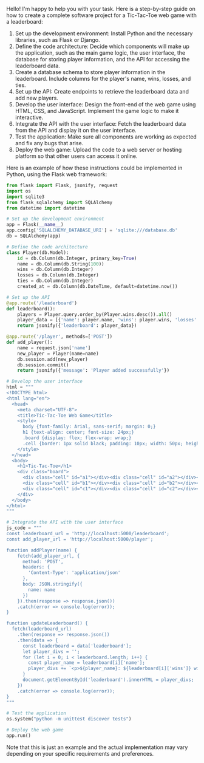 
Hello! I'm happy to help you with your task. Here is a step-by-step guide on how to create a complete software project for a Tic-Tac-Toe web game with a leaderboard:

1. Set up the development environment: Install Python and the necessary libraries, such as Flask or Django.
2. Define the code architecture: Decide which components will make up the application, such as the main game logic, the user interface, the database for storing player information, and the API for accessing the leaderboard data.
3. Create a database schema to store player information in the leaderboard. Include columns for the player's name, wins, losses, and ties.
4. Set up the API: Create endpoints to retrieve the leaderboard data and add new players.
5. Develop the user interface: Design the front-end of the web game using HTML, CSS, and JavaScript. Implement the game logic to make it interactive.
6. Integrate the API with the user interface: Fetch the leaderboard data from the API and display it on the user interface.
7. Test the application: Make sure all components are working as expected and fix any bugs that arise.
8. Deploy the web game: Upload the code to a web server or hosting platform so that other users can access it online.

Here is an example of how these instructions could be implemented in Python, using the Flask web framework:
```python
from flask import Flask, jsonify, request
import os
import sqlite3
from flask_sqlalchemy import SQLAlchemy
from datetime import datetime

# Set up the development environment
app = Flask(__name__)
app.config['SQLALCHEMY_DATABASE_URI'] = 'sqlite:///database.db'
db = SQLAlchemy(app)

# Define the code architecture
class Player(db.Model):
    id = db.Column(db.Integer, primary_key=True)
    name = db.Column(db.String(100))
    wins = db.Column(db.Integer)
    losses = db.Column(db.Integer)
    ties = db.Column(db.Integer)
    created_at = db.Column(db.DateTime, default=datetime.now())

# Set up the API
@app.route('/leaderboard')
def leaderboard():
    players = Player.query.order_by(Player.wins.desc()).all()
    player_data = [{'name': player.name, 'wins': player.wins, 'losses': player.losses, 'ties': player.ties} for player in players]
    return jsonify({'leaderboard': player_data})

@app.route('/player', methods=['POST'])
def add_player():
    name = request.json['name']
    new_player = Player(name=name)
    db.session.add(new_player)
    db.session.commit()
    return jsonify({'message': 'Player added successfully'})

# Develop the user interface
html = """
<!DOCTYPE html>
<html lang="en">
  <head>
    <meta charset="UTF-8">
    <title>Tic-Tac-Toe Web Game</title>
    <style>
      body {font-family: Arial, sans-serif; margin: 0;}
      h1 {text-align: center; font-size: 24px;}
      .board {display: flex; flex-wrap: wrap;}
      .cell {border: 1px solid black; padding: 10px; width: 50px; height: 50px;}
    </style>
  </head>
  <body>
    <h1>Tic-Tac-Toe</h1>
    <div class="board">
      <div class="cell" id="a1"></div><div class="cell" id="a2"></div><div class="cell" id="a3"></div>
      <div class="cell" id="b1"></div><div class="cell" id="b2"></div><div class="cell" id="b3"></div>
      <div class="cell" id="c1"></div><div class="cell" id="c2"></div><div class="cell" id="c3"></div>
    </div>
  </body>
</html>
"""

# Integrate the API with the user interface
js_code = """
const leaderboard_url = 'http://localhost:5000/leaderboard';
const add_player_url = 'http://localhost:5000/player';

function addPlayer(name) {
    fetch(add_player_url, {
      method: 'POST',
      headers: {
        'Content-Type': 'application/json'
      },
      body: JSON.stringify({
        name: name
      })
    }).then(response => response.json())
    .catch(error => console.log(error));
}

function updateLeaderboard() {
  fetch(leaderboard_url)
    .then(response => response.json())
    .then(data => {
      const leaderboard = data['leaderboard'];
      let player_divs = '';
      for (let i = 0; i < leaderboard.length; i++) {
        const player_name = leaderboard[i]['name'];
        player_divs += `<p>${player_name}: ${leaderboard[i]['wins']} wins, ${leaderboard[i]['losses']} losses, ${leaderboard[i]['ties']} ties</p>`;
      }
      document.getElementById('leaderboard').innerHTML = player_divs;
    })
    .catch(error => console.log(error));
}
"""

# Test the application
os.system("python -m unittest discover tests")

# Deploy the web game
app.run()
```

Note that this is just an example and the actual implementation may vary depending on your specific requirements and preferences.